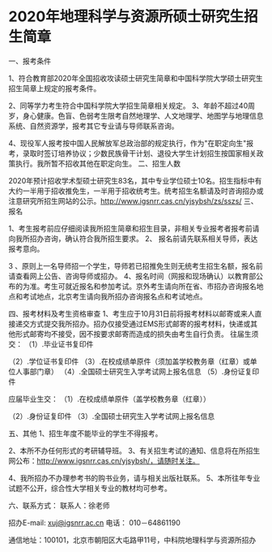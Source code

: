 
# 2020年地理科学与资源所硕士研究生招生简章

一、报考条件

1、符合教育部2020年全国招收攻读硕士研究生简章和中国科学院大学硕士研究生招生简章上规定的报考条件。

2、同等学力考生符合中国科学院大学招生简章相关规定。
3、年龄不超过40周岁，身心健康。色盲、色弱考生限考自然地理学、人文地理学、地图学与地理信息系统、自然资源学，报考其它专业请与导师联系咨询。

4、现役军人报考按中国人民解放军总政治部的规定执行，作为"在职定向生"报考，录取时签订培养协议；少数民族骨干计划、退役大学生计划招生按国家相关政策执行。我所暂不招收其他在职定向生。
二、招生人数

2020年预计招收学术型硕士研究生83名，其中专业学位硕士10名。招生指标中有大约一半用于招收推免生，一半用于招收统考生。统考招生名额请及时咨询招办或注意研究所招生网站的公示。http://www.igsnrr.cas.cn/yjsybsh/zs/sszs/
三、报名

1、考生报考前应仔细阅读我所招生简章和招生目录，非相关专业报考者报考前请向我所招办咨询，确认符合我所招生要求。
2、 报名前请先联系相关导师，表达报考意向。

3 、原则上一名导师招一个学生，导师若已招推免生则无统考生招生名额，报名前请查看网上公告、咨询导师或招办。
4、报名时间（网报和现场确认）以教育部公布的为准。考生可就近报名和参加考试。京外考生请向所在省、市招办咨询报名地点和考试地点，北京考生请向我所招办咨询报名点和考试地点。

四、报考材料及考生资格审查
1、考生应于10月31日前将报考材料以邮寄或来人直接递交方式提交我所招办。招办仅接受通过EMS形式邮寄的报考材料，快递或其他形式邮寄均不接受，因不按要求邮寄而造成的损失由考生自行负责。
往届生须交：
（1）.毕业证书复印件

（2）.学位证书复印件
（3）.在校成绩单原件（须加盖学校教务章（红章）或单位人事部门章）
（4）.全国硕士研究生入学考试网上报名信息
（5）.身份证复印件

应届毕业生交：
（1）.在校成绩单原件（盖学校教务章（红章））

（2）.身份证复印件
（3）.全国硕士研究生入学考试网上报名信息


五、其他
1、招生年度不能毕业的学生不得报考。

2、本所不办任何形式的考研辅导班。
3、有关招生考试的通知、信息将在所招生网公布：http://www.igsnrr.cas.cn/yjsybsh/，请随时关注。

4、我所招办不办理参考书的购书业务，请与相关出版社联系。
5、本所往年专业试题不公开，综合性大学相关专业的教材均可参考。


六、联系方式：
联系人：徐老师

招办E-mail: xuj@igsnrr.ac.cn
电话： 010－64861190

通信地址：100101，北京市朝阳区大屯路甲11号，中科院地理科学与资源所招办
